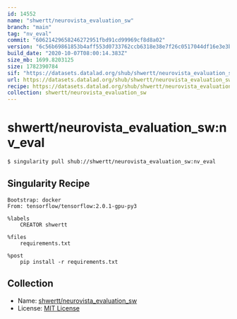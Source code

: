 ```yaml
---
id: 14552
name: "shwertt/neurovista_evaluation_sw"
branch: "main"
tag: "nv_eval"
commit: "60621429658246272951fbd91cd99969cf8d8a02"
version: "6c56b69861853b4aff553d0733762ccb6318e38e7f26c0517044df16e3e3b60d"
build_date: "2020-10-07T08:00:14.383Z"
size_mb: 1699.8203125
size: 1782390784
sif: "https://datasets.datalad.org/shub/shwertt/neurovista_evaluation_sw/nv_eval/2020-10-07-60621429-6c56b698/6c56b69861853b4aff553d0733762ccb6318e38e7f26c0517044df16e3e3b60d.sif"
url: https://datasets.datalad.org/shub/shwertt/neurovista_evaluation_sw/nv_eval/2020-10-07-60621429-6c56b698/
recipe: https://datasets.datalad.org/shub/shwertt/neurovista_evaluation_sw/nv_eval/2020-10-07-60621429-6c56b698/Singularity
collection: shwertt/neurovista_evaluation_sw
---
```


# shwertt/neurovista_evaluation_sw:nv_eval

```bash
$ singularity pull shub://shwertt/neurovista_evaluation_sw:nv_eval
```

## Singularity Recipe

```singularity
Bootstrap: docker
From: tensorflow/tensorflow:2.0.1-gpu-py3

%labels
    CREATOR shwertt

%files
    requirements.txt

%post
    pip install -r requirements.txt
```

## Collection

 - Name: [shwertt/neurovista_evaluation_sw](https://github.com/shwertt/neurovista_evaluation_sw)
 - License: [MIT License](https://api.github.com/licenses/mit)

